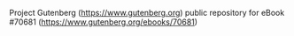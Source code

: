 Project Gutenberg (https://www.gutenberg.org) public repository for
eBook #70681 (https://www.gutenberg.org/ebooks/70681)
